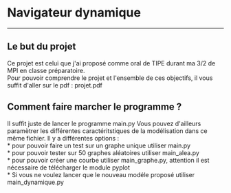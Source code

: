 # Navigateur dynamique

-----------------------------

Le but du projet
----------------

Ce projet est celui que j'ai proposé comme oral de TIPE durant ma 3/2 de MPI en classe préparatoire.  
Pour pouvoir comprendre le projet et l'ensemble de ces objectifs, il vous suffit d'aller sur le pdf : projet.pdf  


Comment faire marcher le programme ?
----------------------

Il suffit juste de lancer le programme main.py
Vous pouvez d'ailleurs paramètrer les différentes caractéritstiques de la modélisation dans ce même fichier.
Il y a différentes options :  
      * pour pouvoir faire un test sur un graphe unique utiliser main.py  
      * pour pouvoir tester sur 50 graphes aléatoires utiliser main_alea.py  
      * pour pouvoir créer une courbe utiliser main_graphe.py, attention il est nécessaire de télécharger le module pyplot   
      * Si vous ne voulez lancer que le nouveau modéle proposé utiliser main_dynamique.py
